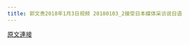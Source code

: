 ```yaml
---
title: 郭文贵2018年1月3日视频 20180103_2接受日本媒体采访说日语
---
```


[原文連接](https://gnews.org/ThreadView/53476960)


